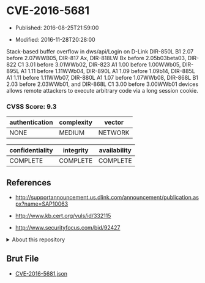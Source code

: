 # CVE-2016-5681

- Published: 2016-08-25T21:59:00

- Modified: 2016-11-28T20:28:00

Stack-based buffer overflow in dws/api/Login on D-Link DIR-850L B1 2.07 before 2.07WWB05, DIR-817 Ax, DIR-818LW Bx before 2.05b03beta03, DIR-822 C1 3.01 before 3.01WWb02, DIR-823 A1 1.00 before 1.00WWb05, DIR-895L A1 1.11 before 1.11WWb04, DIR-890L A1 1.09 before 1.09b14, DIR-885L A1 1.11 before 1.11WWb07, DIR-880L A1 1.07 before 1.07WWb08, DIR-868L B1 2.03 before 2.03WWb01, and DIR-868L C1 3.00 before 3.00WWb01 devices allows remote attackers to execute arbitrary code via a long session cookie.

### CVSS Score: **9.3**

| authentication | complexity | vector |
| --- | --- | --- |
| NONE | MEDIUM | NETWORK |

| confidentiality | integrity | availability |
| --- | --- | --- |
| COMPLETE | COMPLETE | COMPLETE |

## References

* http://supportannouncement.us.dlink.com/announcement/publication.aspx?name=SAP10063

* http://www.kb.cert.org/vuls/id/332115

* http://www.securityfocus.com/bid/92427

<details>
<summary>About this repository</summary> 

  This repository is part of the project [Live Hack CVE](https://github.com/Live-Hack-CVE). Main website can be found [www.live-hack.org](https://www.live-hack.org) 
  
  Made by [Sn0wAlice](https://github.com/Sn0wAlice) for the people that care about security and need to have a feed of the latest CVEs. Hope you enjoy it, don't forget to star the repo and follow me on [Twitter](https://twitter.com/Sn0wAlice) and [Github](https://github.com/Sn0wAlice). And that is my [personnal website](https://www.alice-snow.me/)

  - [Home Page](https://github.com/Live-Hack-CVE)
  - [Framework](https://github.com/Live-Hack-CVE/cve-framework)
  - [CVE database](https://github.com/Live-Hack-CVE/full_database)
  - [Changelog](https://github.com/Live-Hack-CVE/Changelog)
</details>

## Brut File

* [CVE-2016-5681.json](https://raw.githubusercontent.com/Live-Hack-CVE/full_database/main/cves/2016/CVE-2016-5681.json)

